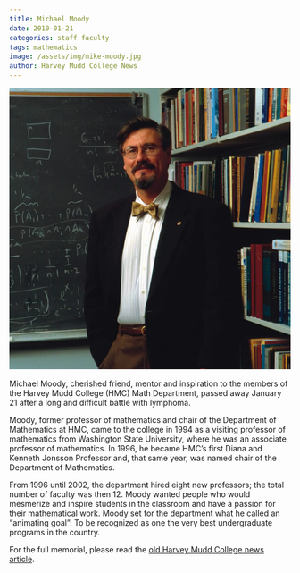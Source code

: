 ```yaml
---
title: Michael Moody
date: 2010-01-21
categories: staff faculty
tags: mathematics
image: /assets/img/mike-moody.jpg
author: Harvey Mudd College News
---
```

![Michael Moody](/assets/img/mike-moody.jpg)

Michael Moody, cherished friend, mentor and inspiration to the members of the Harvey Mudd College (HMC) Math Department, passed away  January 21 after a long and difficult battle with lymphoma.

Moody, former professor of mathematics and chair of the Department of Mathematics at HMC, came to the college in 1994 as a visiting professor of mathematics from Washington State University, where he was an associate professor of mathematics. In 1996, he became HMC’s first Diana and Kenneth Jonsson Professor and, that same year, was named chair of the Department of Mathematics.

From 1996 until 2002, the department hired eight new professors; the total number of faculty was then 12. Moody wanted people who would mesmerize and inspire students in the classroom and have a passion for their mathematical work.  Moody set for the department what he called an “animating goal”: To be recognized as one the very best undergraduate programs in the country.

For the full memorial, please read the [old Harvey Mudd College news article](https://www.hmc.edu/non-wp-sites/old-news/MoodyDies10.php).
